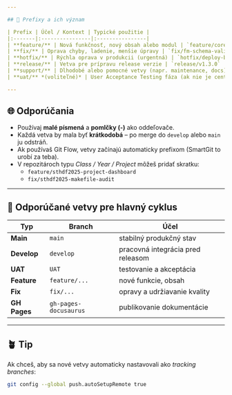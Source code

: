 ```yaml
---

## 🔧 Prefixy a ich význam

| Prefix | Účel / Kontext | Typické použitie |
|:-------|:----------------|:----------------|
| **feature/** | Nová funkčnosť, nový obsah alebo modul | `feature/core-refactor` |
| **fix/** | Oprava chyby, ladenie, menšie úpravy | `fix/fm-schema-validation` |
| **hotfix/** | Rýchla oprava v produkcii (urgentná) | `hotfix/deploy-build-fix` |
| **release/** | Vetva pre prípravu release verzie | `release/v1.3.0` |
| **support/** | Dlhodobé alebo pomocné vetvy (napr. maintenance, docs) | `support/docs-l10n` |
| **uat/** *(voliteľné)* | User Acceptance Testing fáza (ak nie je centrálna `UAT`) | `uat/2025-fm-sync` |

---
```


## 🌐 Odporúčania

- Používaj **malé písmená** a **pomlčky (-)** ako oddeľovače.
- Každá vetva by mala byť **krátkodobá** – po merge do `develop` alebo `main` ju odstráň.
- Ak používaš Git Flow, vetvy začínajú automaticky prefixom (SmartGit to urobí za teba).
- V repozitároch typu *Class / Year / Project* môžeš pridať skratku:
  - `feature/sthdf2025-project-dashboard`
  - `fix/sthdf2025-makefile-audit`

---

## 🧩 Odporúčané vetvy pre hlavný cyklus

| Typ | Branch | Účel |
|------|---------|------|
| **Main** | `main` | stabilný produkčný stav |
| **Develop** | `develop` | pracovná integrácia pred releasom |
| **UAT** | `UAT` | testovanie a akceptácia |
| **Feature** | `feature/...` | nové funkcie, obsah |
| **Fix** | `fix/...` | opravy a udržiavanie kvality |
| **GH Pages** | `gh-pages-docusaurus` | publikovanie dokumentácie |

---

## 🪴 Tip

Ak chceš, aby sa nové vetvy automaticky nastavovali ako *tracking branches*:

```bash
git config --global push.autoSetupRemote true